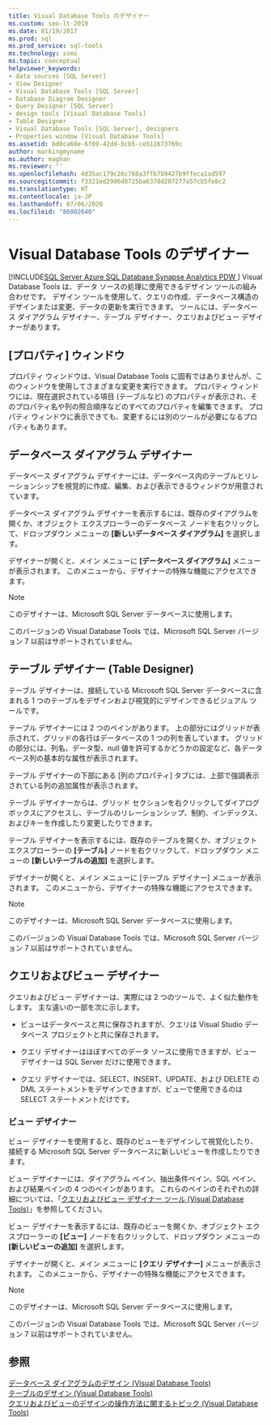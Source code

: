 ```yaml
---
title: Visual Database Tools のデザイナー
ms.custom: seo-lt-2019
ms.date: 01/19/2017
ms.prod: sql
ms.prod_service: sql-tools
ms.technology: ssms
ms.topic: conceptual
helpviewer_keywords:
- data sources [SQL Server]
- View Designer
- Visual Database Tools [SQL Server]
- Database Diagram Designer
- Query Designer [SQL Server]
- design tools [Visual Database Tools]
- Table Designer
- Visual Database Tools [SQL Server], designers
- Properties window [Visual Database Tools]
ms.assetid: bd0ca68e-6f69-42dd-bcb5-ce511673769c
author: markingmyname
ms.author: maghan
ms.reviewer: ''
ms.openlocfilehash: 4d35ac179c26c768a3ffb7b9427b9ffeca1ad597
ms.sourcegitcommit: f3321ed29d6d8725ba6378d207277a57cb5fe8c2
ms.translationtype: HT
ms.contentlocale: ja-JP
ms.lasthandoff: 07/06/2020
ms.locfileid: "86002640"
---
```

# <a name="visual-database-tool-designers"></a>Visual Database Tools のデザイナー
[!INCLUDE[SQL Server Azure SQL Database Synapse Analytics PDW ](../../includes/applies-to-version/sql-asdb-asdbmi-asa-pdw.md)]
Visual Database Tools は、データ ソースの処理に使用できるデザイン ツールの組み合わせです。 デザイン ツールを使用して、クエリの作成、データベース構造のデザインまたは変更、データの更新を実行できます。 ツールには、データベース ダイアグラム デザイナー、テーブル デザイナー、クエリおよびビュー デザイナーがあります。  
  
## <a name="properties-window"></a>[プロパティ] ウィンドウ  
プロパティ ウィンドウは、Visual Database Tools に固有ではありませんが、このウィンドウを使用してさまざまな変更を実行できます。 プロパティ ウィンドウには、現在選択されている項目 (テーブルなど) のプロパティが表示され、そのプロパティ名や列の照合順序などのすべてのプロパティを編集できます。 プロパティ ウィンドウに表示できても、変更するには別のツールが必要になるプロパティもあります。  
  
## <a name="database-diagram-designer"></a>データベース ダイアグラム デザイナー  
データベース ダイアグラム デザイナーには、データベース内のテーブルとリレーションシップを視覚的に作成、編集、および表示できるウィンドウが用意されています。  
  
データベース ダイアグラム デザイナーを表示するには、既存のダイアグラムを開くか、オブジェクト エクスプローラーのデータベース ノードを右クリックして、ドロップダウン メニューの **[新しいデータベース ダイアグラム]** を選択します。  
  
デザイナーが開くと、メイン メニューに **[データベース ダイアグラム]** メニューが表示されます。 このメニューから、デザイナーの特殊な機能にアクセスできます。  
  
> [!NOTE]  
> このデザイナーは、Microsoft SQL Server データベースに使用します。  
>   
> このバージョンの Visual Database Tools では、Microsoft SQL Server バージョン 7 以前はサポートされていません。  
  
## <a name="table-designer"></a>テーブル デザイナー (Table Designer)  
テーブル デザイナーは、接続している Microsoft SQL Server データベースに含まれる 1 つのテーブルをデザインおよび視覚的にデザインできるビジュアル ツールです。  
  
テーブル デザイナーには 2 つのペインがあります。 上の部分にはグリッドが表示されて、グリッドの各行はデータベースの 1 つの列を表しています。 グリッドの部分には、列名、データ型、null 値を許可するかどうかの設定など、各データベース列の基本的な属性が表示されます。  
  
テーブル デザイナーの下部にある [列のプロパティ] タブには、上部で強調表示されている列の追加属性が表示されます。  
  
テーブル デザイナーからは、グリッド セクションを右クリックしてダイアログ ボックスにアクセスし、テーブルのリレーションシップ、制約、インデックス、およびキーを作成したり変更したりできます。  
  
テーブル デザイナーを表示するには、既存のテーブルを開くか、オブジェクト エクスプローラーの **[テーブル]** ノードを右クリックして、ドロップダウン メニューの **[新しいテーブルの追加]** を選択します。  
  
デザイナーが開くと、メイン メニューに [テーブル デザイナー] メニューが表示されます。 このメニューから、デザイナーの特殊な機能にアクセスできます。  
  
> [!NOTE]  
> このデザイナーは、Microsoft SQL Server データベースに使用します。  
>   
> このバージョンの Visual Database Tools では、Microsoft SQL Server バージョン 7 以前はサポートされていません。  
  
## <a name="query-and-view-designer"></a>クエリおよびビュー デザイナー  
クエリおよびビュー デザイナーは、実際には 2 つのツールで、よく似た動作をします。 主な違いの一部を次に示します。  
  
-   ビューはデータベースと共に保存されますが、クエリは Visual Studio データベース プロジェクトと共に保存されます。  
  
-   クエリ デザイナーはほぼすべてのデータ ソースに使用できますが、ビュー デザイナーは SQL Server だけに使用できます。  
  
-   クエリ デザイナーでは、SELECT、INSERT、UPDATE、および DELETE の DML ステートメントをデザインできますが、ビューで使用できるのは SELECT ステートメントだけです。  
  
### <a name="view-designer"></a>ビュー デザイナー  
ビュー デザイナーを使用すると、既存のビューをデザインして視覚化したり、接続する Microsoft SQL Server データベースに新しいビューを作成したりできます。  
  
ビュー デザイナーには、ダイアグラム ペイン、抽出条件ペイン、SQL ペイン、および結果ペインの 4 つのペインがあります。 これらのペインのそれぞれの詳細については、「[クエリおよびビュー デザイナー ツール (Visual Database Tools)](../../ssms/visual-db-tools/query-and-view-designer-tools-visual-database-tools.md)」を参照してください。  
  
ビュー デザイナーを表示するには、既存のビューを開くか、オブジェクト エクスプローラーの **[ビュー]** ノードを右クリックして、ドロップダウン メニューの **[新しいビューの追加]** を選択します。  
  
デザイナーが開くと、メイン メニューに **[クエリ デザイナー]** メニューが表示されます。 このメニューから、デザイナーの特殊な機能にアクセスできます。  
  
> [!NOTE]  
> このデザイナーは、Microsoft SQL Server データベースに使用します。  
>   
> このバージョンの Visual Database Tools では、Microsoft SQL Server バージョン 7 以前はサポートされていません。  
  
## <a name="see-also"></a>参照  
[データベース ダイアグラムのデザイン (Visual Database Tools)](../../ssms/visual-db-tools/design-database-diagrams-visual-database-tools.md)  
[テーブルのデザイン (Visual Database Tools)](../../ssms/visual-db-tools/design-tables-visual-database-tools.md)  
[クエリおよびビューのデザインの操作方法に関するトピック (Visual Database Tools)](../../ssms/visual-db-tools/design-queries-and-views-how-to-topics-visual-database-tools.md)  
  
